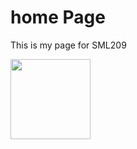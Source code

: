 <H1>home Page</H1>
<p>This is my page for SML209</p>
 <img src="https://en.wikipedia.org/wiki/Senyera#/media/File:Senyera_(Pl._Octavi%C3%A0,_S._Cugat_del_Vall%C3%A8s)_01.jpg" style="width:128px;height:128px;"> 

